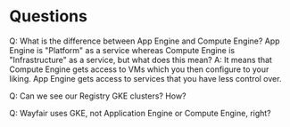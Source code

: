 # Questions

Q: What is the difference between App Engine and Compute Engine? 
App Engine is "Platform" as a service whereas Compute Engine is "Infrastructure" as a service, but what does this mean? 
A: It means that Compute Engine gets access to VMs which you then configure to your liking. App Engine gets access to services that you have less control over. 

Q: Can we see our Registry GKE clusters? How?

Q: Wayfair uses GKE, not Application Engine or Compute Engine, right? 
